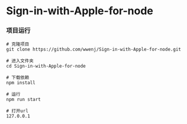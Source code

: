 # Sign-in-with-Apple-for-node
### 项目运行
```shell
# 克隆项目
git clone https://github.com/wwenj/Sign-in-with-Apple-for-node.git

# 进入文件夹
cd Sign-in-with-Apple-for-node

# 下载依赖
npm install

# 运行
npm run start

# 打开url
127.0.0.1
```